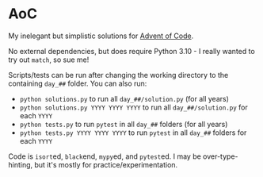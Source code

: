 # AoC

My inelegant but simplistic solutions for [Advent of Code](https://adventofcode.com).

No external dependencies, but does require Python 3.10 - I really wanted to try out `match`, so sue me!

Scripts/tests can be run after changing the working directory to the containing `day_##` folder.  You can also run:

* `python solutions.py` to run all `day_##/solution.py` (for all years)
* `python solutions.py YYYY YYYY YYYY` to run all `day_##/solution.py` for each `YYYY`
* `python tests.py` to run `pytest` in all `day_##` folders (for all years)
* `python tests.py YYYY YYYY YYYY` to run `pytest` in all `day_##` folders for each `YYYY`

Code is `isort`ed, `black`end, `mypy`ed, and `pytest`ed.  I may be over-type-hinting, but it's mostly for practice/experimentation.
